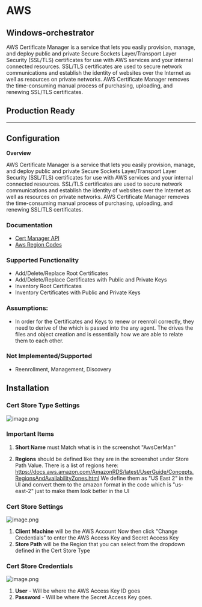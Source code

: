 # AWS
## Windows-orchestrator

AWS Certificate Manager is a service that lets you easily provision, manage, and deploy public and private Secure Sockets Layer/Transport Layer Security (SSL/TLS) certificates for use with AWS services and your internal connected resources. SSL/TLS certificates are used to secure network communications and establish the identity of websites over the Internet as well as resources on private networks. AWS Certificate Manager removes the time-consuming manual process of purchasing, uploading, and renewing SSL/TLS certificates.

## Production Ready

<!-- add integration specific information below -->
*** 
## **Configuration**

**Overview**

AWS Certificate Manager is a service that lets you easily provision, manage, and deploy public and private Secure Sockets Layer/Transport Layer Security (SSL/TLS) certificates for use with AWS services and your internal connected resources. SSL/TLS certificates are used to secure network communications and establish the identity of websites over the Internet as well as resources on private networks. AWS Certificate Manager removes the time-consuming manual process of purchasing, uploading, and renewing SSL/TLS certificates.

### Documentation

- [Cert Manager API](https://docs.aws.amazon.com/acm/latest/userguide/sdk.html)
- [Aws Region Codes](https://docs.aws.amazon.com/AmazonRDS/latest/UserGuide/Concepts.RegionsAndAvailabilityZones.html)

### Supported Functionality
- Add/Delete/Replace Root Certificates
- Add/Delete/Replace Certificates with Public and Private Keys
- Inventory Root Certificates
- Inventory Certificates with Public and Private Keys

### Assumptions:
- In order for the Certificates and Keys to renew or reenroll correctly, they need to derive of the <alias> which is passed into the any agent.  The <alias> drives the files and object creation and is essentially how we are able to relate them to each other.

### Not Implemented/Supported
- Reenrollment, Management, Discovery

## **Installation**

### Cert Store Type Settings
![image.png](/Media/Images/CertStoreTypes.gif)

### Important Items
1)  **Short Name** must Match what is in the screenshot "AwsCerMan"

2) **Regions** should be defined like they are in the screenshot under Store Path Value.  There is a list of regions here:
https://docs.aws.amazon.com/AmazonRDS/latest/UserGuide/Concepts.RegionsAndAvailabilityZones.html
We define them as "US East 2" in the UI and convert them to the amazon format in the code which is "us-east-2" just to make them look better in the UI

### Cert Store Settings
![image.png](/Media/Images/CertStoreSettings.gif)

1) **Client Machine** will be the AWS Account Now then click "Change Credentials" to enter the AWS Access Key and Secret Access Key
2) **Store Path** will be the Region that you can select from the dropdown defined in the Cert Store Type

### Cert Store Credentials
![image.png](/Media/Images/ChangeCredentials.gif)

1) **User** - Will be where the AWS Access Key ID goes
2) **Password** -  Will be where the Secret Access Key goes.
